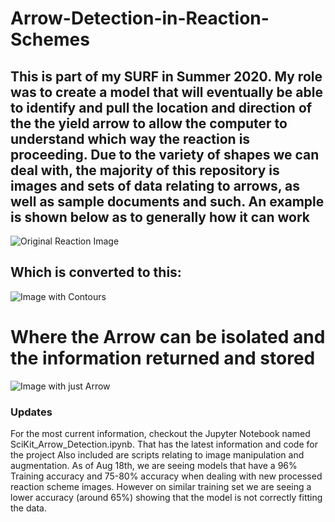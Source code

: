 # Arrow-Detection-in-Reaction-Schemes

## This is part of my SURF in Summer 2020. My role was to create a model that will eventually be able to identify and pull the location and direction of the the yield arrow to allow the computer to understand which way the reaction is proceeding. Due to the variety of shapes we can deal with, the majority of this repository is images and sets of data relating to arrows, as well as sample documents and such. An example is shown below as to generally how it can work 

![Original Reaction Image](https://github.com/amevada9/Arrow-Detection-in-Reaction-Schemes/tree/master/other/CroppedPage10-1.png?raw=True)
## Which is converted to this:
![Image with Contours](https://github.com/amevada9/Arrow-Detection-in-Reaction-Schemes/tree/master/other/Screen-Shot-2020-08-28-at-6.28.46-PM.png?raw=True)
# Where the Arrow can be isolated and the information returned and stored
![Image with just Arrow](https://github.com/amevada9/Arrow-Detection-in-Reaction-Schemes/tree/master/other/Screen-Shot-2020-08-28-at-6.29.06-PM.png?raw=True)

### Updates

For the most current information, checkout the Jupyter Notebook named SciKit_Arrow_Detection.ipynb. That has the latest information and code for the project
Also included are scripts relating to image manipulation and augmentation. As of Aug 18th, we are seeing models that have a 96% Training accuracy and 75-80% accuracy when dealing with new processed reaction scheme images. However on similar training set we are seeing a lower accuracy (around 65%) showing that the model is not correctly fitting the data. 
